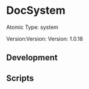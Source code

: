 # DocSystem

Atomic Type: system

Version:Version: Version: 1.0.18






## Development

## Scripts
